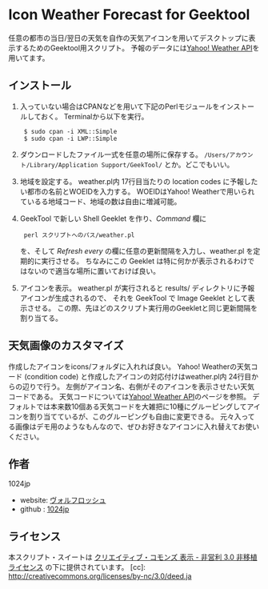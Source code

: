 
Icon Weather Forecast for Geektool
===================================

任意の都市の当日/翌日の天気を自作の天気アイコンを用いてデスクトップに表示するためのGeektool用スクリプト。
予報のデータには[Yahoo! Weather API][]を用いてます。

[Yahoo! Weather API]: http://developer.yahoo.com/weather/



インストール
----------------------------------------------------

1. 入っていない場合はCPANなどを用いて下記のPerlモジュールをインストールしておく。
	Terminalから以下を実行。

		$ sudo cpan -i XML::Simple
		$ sudo cpan -i LWP::Simple

2. ダウンロードしたファイル一式を任意の場所に保存する。
	`/Users/アカウント/Library/Application Support/GeekTool/` とか。どこでもいい。

3. 地域を設定する。
	weather.pl内 17行目当たりの location codes に予報したい都市の名前とWOEIDを入力する。
	WOEIDはYahoo! Weatherで用いられているる地域コード、地域の数は自由に増減可能。

4. GeekTool で新しい Shell Geeklet を作り、_Command_ 欄に
	
		perl スクリプトへのパス/weather.pl
		
	を、そして _Refresh every_ の欄に任意の更新間隔を入力し、weather.pl を定期的に実行させる。
	ちなみにこの Geeklet は特に何かが表示されるわけではないので適当な場所に置いておけば良い。

5. アイコンを表示。
	weather.pl が実行されると results/ ディレクトリに予報アイコンが生成されるので、
	それを GeekTool で Image Geeklet として表示させる。
	この際、先ほどのスクリプト実行用のGeekletと同じ更新間隔を割り当てる。


天気画像のカスタマイズ
----------------------------------------------------
作成したアイコンをicons/フォルダに入れれば良い。
Yahoo! Weatherの天気コード (condition code) と作成したアイコンの対応付けはweather.pl内 24行目からの辺りで行う。
左側がアイコン名、右側がそのアイコンを表示させたい天気コードである。
天気コードについては[Yahoo! Weather API][]のページを参照。
デフォルトでは本来数10個ある天気コードを大雑把に10種にグルーピングしてアイコンを割り当てているが、このグルーピングも自由に変更できる。
元々入ってる画像はデモ用のようなもんなので、ぜひお好きなアイコンに入れ替えてお使いください。


作者
----------------------------------------------------
1024jp

- website: [ヴォルフロッシュ](http://wolfrosch.com/)
- github : [1024jp](https://github.com/1024jp)


ライセンス
----------------------------------------------------
本スクリプト・スイートは [クリエイティブ・コモンズ 表示 - 非営利 3.0 非移植 ライセンス](cc) の下に提供されています。
[cc]: http://creativecommons.org/licenses/by-nc/3.0/deed.ja
